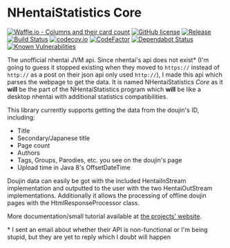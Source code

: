 # NHentaiStatistics Core

[![Waffle.io - Columns and their card count](https://badge.waffle.io/isbodand/nhstatistics-core.svg?columns=all&style=flat-square)](https://waffle.io/isbodand/nhstatistics-core)
[![GitHub license](https://img.shields.io/badge/license-Apache%20License%202.0-blue.svg?style=flat-square)](http://www.apache.org/licenses/LICENSE-2.0)
[![Release](https://jitpack.io/v/isbodand/nhstatistics-core.svg?style=flat-square)](https://jitpack.io/#isbodand/nhstatistics-core)
[![Build Status](https://travis-ci.org/isbodand/nhstatistics-core.svg?branch=devel-1.3&style=flat-square)](https://travis-ci.org/isbodand/nhstatistics-core)
[![codecov.io](https://codecov.io/gh/isbodand/nhstatistics-core/branch/master/graphs/badge.svg?style=flat-square)](https://codecov.io/gh/isbodand/nhstatistics-core)
[![CodeFactor](https://www.codefactor.io/repository/github/isbodand/nhstatistics-core/badge?style=flat-square)](https://www.codefactor.io/repository/github/isbodand/nhstatistics-core)
[![Dependabot Status](https://api.dependabot.com/badges/status?host=github&repo=isbodand/nhstatistics-core)](https://dependabot.com)
[![Known Vulnerabilities](https://snyk.io/test/github/isbodand/nhstatistics-core/badge.svg?targetFile=build.gradle)](https://snyk.io/test/github/isbodand/nhstatistics-core?targetFile=build.gradle)

The unofficial nhentai JVM api. Since nhentai's api does not exist* (I'm going to guess it stopped existing
when they moved to `https://` instead of `http://` as a post on their json api only used `http://`), I made this api
which parses the webpage to get the data.
It is named NHentaiStatistics *Core* as it **will** be the part of the NHentaiStatistics program
which **will** be like a desktop nhentai with additional statistics compatibilities.

This library currently supports getting the data from the doujin's ID, including:

- Title
- Secondary/Japanese title
- Page count
- Authors
- Tags, Groups, Parodies, etc. you see on the doujin's page
- Upload time in Java 8's OffsetDateTime

Doujin data can easily be got with the included HentaiInStream implementation and outputted to the user with the two
HentaiOutStream implementations.
Additionally it allows the processing of offline doujin pages with the HtmlResponseProcessor class.

More documentation/small tutorial available at [the projects' website](https://isbodand.github.io/nhstatistics-core).

\* I sent an email about whether their API is non-functional or I'm being stupid, but they are yet to reply
which I doubt will happen
